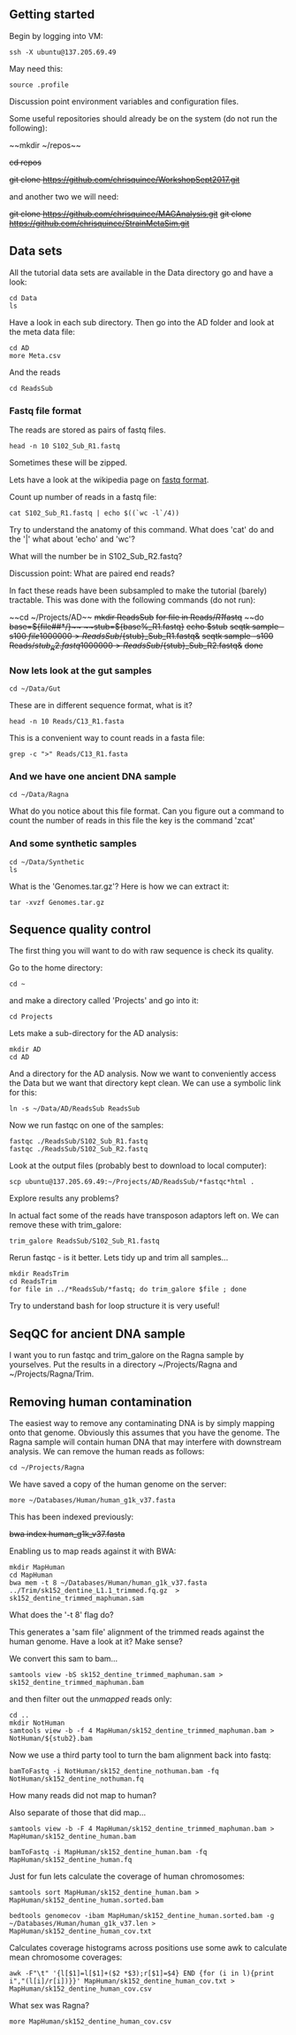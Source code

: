 ## Getting started


Begin by logging into VM:

```
ssh -X ubuntu@137.205.69.49
```

May need this:
```
source .profile 
```

Discussion point environment variables and configuration files.

Some useful repositories should already be on the system (do not run the following):


~~mkdir ~/repos~~

~~cd repos~~

~~git clone https://github.com/chrisquince/WorkshopSept2017.git~~


and another two we will need:


~~git clone https://github.com/chrisquince/MAGAnalysis.git~~
~~git clone https://github.com/chrisquince/StrainMetaSim.git~~

## Data sets

All the tutorial data sets are available in the Data directory go and have a look:

```
cd Data
ls
```

Have a look in each sub directory. Then go into the AD folder and look at the meta data file:

```
cd AD
more Meta.csv 
```

And the reads

```
cd ReadsSub
```

### Fastq file format

The reads are stored as pairs of fastq files.
```
head -n 10 S102_Sub_R1.fastq
```
Sometimes these will be zipped.

Lets have a look at the wikipedia page on [fastq format](https://en.wikipedia.org/wiki/FASTQ_format).

Count up number of reads in a fastq file:

```
cat S102_Sub_R1.fastq | echo $((`wc -l`/4))
```

Try to understand the anatomy of this command. What does 'cat' do and the '|' what about 'echo' and 'wc'? 


What will the number be in S102_Sub_R2.fastq?

Discussion point: What are paired end reads?

In fact these reads have been subsampled to make the tutorial (barely) tractable. This 
was done with the following commands (do not run):

~~cd ~/Projects/AD~~
~~mkdir ReadsSub~~
~~for file in Reads/*R1*fastq~~
~~do
    ~~base=${file##*/}~~
    ~~stub=${base%_R1.fastq}~~
    ~~echo $stub~~
    ~~seqtk sample -s100 $file 1000000 > ReadsSub/${stub}_Sub_R1.fastq&~~
    ~~seqtk sample -s100 Reads/${stub}_R2.fastq 1000000 > ReadsSub/${stub}_Sub_R2.fastq&~~
~~done~~


### Now lets look at the gut samples

```
cd ~/Data/Gut
```

These are in different sequence format, what is it?

```
head -n 10 Reads/C13_R1.fasta
```

This is a convenient way to count reads in a fasta file:
```
grep -c ">" Reads/C13_R1.fasta
```


### And we have one ancient DNA sample

```
cd ~/Data/Ragna
```

What do you notice about this file format. Can you figure out a command to count the number of reads in this file the key is the command 'zcat'

### And some synthetic samples

```
cd ~/Data/Synthetic
ls
```

What is the 'Genomes.tar.gz'? Here is how we can extract it:

```
tar -xvzf Genomes.tar.gz
```

## Sequence quality control

The first thing you will want to do with raw sequence is check its quality. 

Go to the home directory:

```
cd ~
```

and make a directory called 'Projects' and go into it:

```
cd Projects
```

Lets make a sub-directory for the AD analysis:

```
mkdir AD
cd AD
```

And a directory for the AD analysis. Now we want to conveniently access the Data but we 
want that directory kept clean. We can use a symbolic link for this:

```
ln -s ~/Data/AD/ReadsSub ReadsSub
```

Now we run fastqc on one of the samples:
```
fastqc ./ReadsSub/S102_Sub_R1.fastq
fastqc ./ReadsSub/S102_Sub_R2.fastq
```

Look at the output files (probably best to download to local computer):
```
scp ubuntu@137.205.69.49:~/Projects/AD/ReadsSub/*fastqc*html .
```

Explore results any problems?

In actual fact some of the reads have transposon adaptors left on. We can remove these with trim_galore:

```
trim_galore ReadsSub/S102_Sub_R1.fastq 
```

Rerun fastqc - is it better. Lets tidy up and trim all samples...


```
mkdir ReadsTrim
cd ReadsTrim
for file in ../*ReadsSub/*fastq; do trim_galore $file ; done
```

Try to understand bash for loop structure it is very useful!

## SeqQC for ancient DNA sample

I want you to run fastqc and trim_galore on the Ragna sample by yourselves. Put the results in a directory ~/Projects/Ragna and ~/Projects/Ragna/Trim.

## Removing human contamination 

The easiest way to remove any contaminating DNA is by simply mapping onto that genome. Obviously this assumes that you have the genome. The Ragna sample will contain human DNA
that may interfere with downstream analysis. We can remove the human reads as follows:

```
cd ~/Projects/Ragna
```

We have saved a copy of the human genome on the server:

```
more ~/Databases/Human/human_g1k_v37.fasta
```

This has been indexed previously:

~~bwa index human_g1k_v37.fasta~~

Enabling us to map reads against it with BWA:

```
mkdir MapHuman
cd MapHuman
bwa mem -t 8 ~/Databases/Human/human_g1k_v37.fasta ../Trim/sk152_dentine_L1.1_trimmed.fq.gz  > sk152_dentine_trimmed_maphuman.sam
```

What does the '-t 8' flag do?

This generates a 'sam file' alignment of the trimmed reads against the human genome. Have a look at it? Make sense?


We convert this sam to bam...

```
samtools view -bS sk152_dentine_trimmed_maphuman.sam > sk152_dentine_trimmed_maphuman.bam
```

and then filter out the *unmapped* reads only:

```
cd ..
mkdir NotHuman
samtools view -b -f 4 MapHuman/sk152_dentine_trimmed_maphuman.bam > NotHuman/${stub2}.bam
```

Now we use a third party tool to turn the bam alignment back into fastq:

```
bamToFastq -i NotHuman/sk152_dentine_nothuman.bam -fq NotHuman/sk152_dentine_nothuman.fq
```

How many reads did not map to human?

Also separate of those that did map...

```
samtools view -b -F 4 MapHuman/sk152_dentine_trimmed_maphuman.bam > MapHuman/sk152_dentine_human.bam

bamToFastq -i MapHuman/sk152_dentine_human.bam -fq MapHuman/sk152_dentine_human.fq

```

Just for fun lets calculate the coverage of human chromosomes:

```
samtools sort MapHuman/sk152_dentine_human.bam > MapHuman/sk152_dentine_human.sorted.bam

bedtools genomecov -ibam MapHuman/sk152_dentine_human.sorted.bam -g ~/Databases/Human/human_g1k_v37.len > MapHuman/sk152_dentine_human_cov.txt
```

Calculates coverage histograms across positions use some awk to calculate mean chromosome coverages:
```
awk -F"\t" '{l[$1]=l[$1]+($2 *$3);r[$1]=$4} END {for (i in l){print i","(l[i]/r[i])}}' MapHuman/sk152_dentine_human_cov.txt > MapHuman/sk152_dentine_human_cov.csv
```

What sex was Ragna?
```
more MapHuman/sk152_dentine_human_cov.csv
```